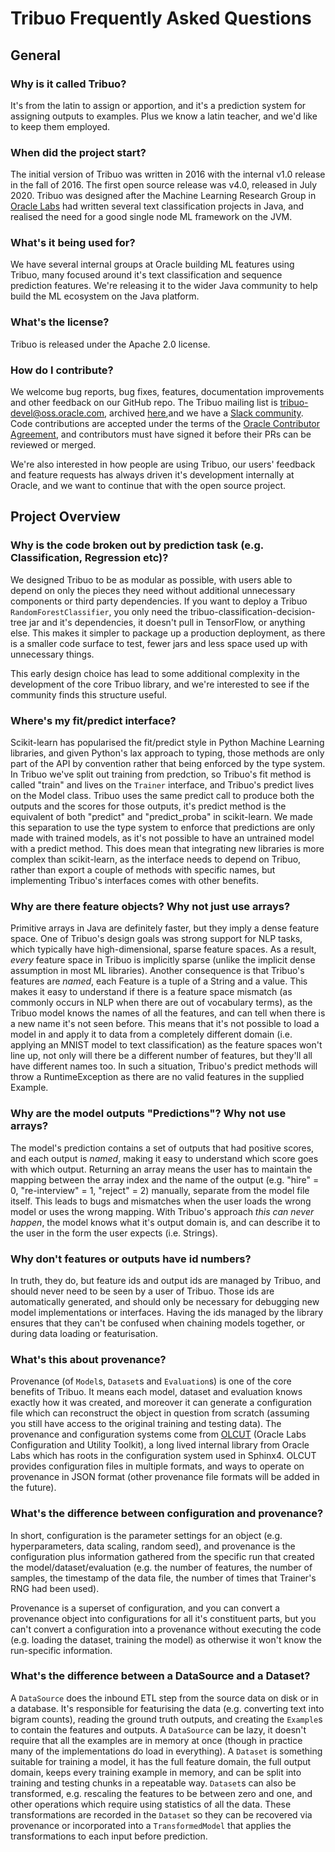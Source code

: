 # Tribuo Frequently Asked Questions

## General

### Why is it called Tribuo?

It's from the latin to assign or apportion, and it's a prediction system for
assigning outputs to examples. Plus we know a latin teacher, and we'd like to
keep them employed.

### When did the project start?

The initial version of Tribuo was written in 2016 with the internal v1.0
release in the fall of 2016. The first open source release was v4.0, released
in July 2020.  Tribuo was designed after the Machine Learning Research Group in
[Oracle Labs](https://labs.oracle.com) had written several text classification
projects in Java, and realised the need for a good single node ML framework on
the JVM.

### What's it being used for?

We have several internal groups at Oracle building ML features using Tribuo,
many focused around it's text classification and sequence prediction features.
We're releasing it to the wider Java community to help build the ML ecosystem on
the Java platform.

### What's the license?

Tribuo is released under the Apache 2.0 license.

### How do I contribute?

We welcome bug reports, bug fixes, features, documentation improvements and
other feedback on our GitHub repo. The Tribuo mailing list is
[tribuo-devel@oss.oracle.com](mailto:tribuo-devel@oss.oracle.com), archived 
[here](https://oss.oracle.com/pipermail/tribuo-devel/),and we have a 
[Slack community](). Code contributions are accepted under the terms of the [Oracle
Contributor Agreement](https://www.oracle.com/technetwork/community/oca-486395.html), 
and contributors must have signed it before their PRs can be reviewed or merged.

We're also interested in how people are using Tribuo, our users' feedback and
feature requests has always driven it's development internally at Oracle, and
we want to continue that with the open source project.

## Project Overview 

### Why is the code broken out by prediction task (e.g. Classification, Regression etc)?

We designed Tribuo to be as modular as possible, with users able to depend on
only the pieces they need without additional unnecessary components or third
party dependencies. If you want to deploy a Tribuo `RandomForestClassifier`,
you only need the tribuo-classification-decision-tree jar and it's
dependencies, it doesn't pull in TensorFlow, or anything else. This makes it
simpler to package up a production deployment, as there is a smaller code
surface to test, fewer jars and less space used up with unnecessary things.

This early design choice has lead to some additional complexity in the
development of the core Tribuo library, and we're interested to see if the
community finds this structure useful.

### Where's my fit/predict interface?

Scikit-learn has popularised the fit/predict style in Python Machine Learning
libraries, and given Python's lax approach to typing, those methods are only
part of the API by convention rather that being enforced by the type system. In
Tribuo we've split out training from predction, so Tribuo's fit method is
called "train" and lives on the `Trainer` interface, and Tribuo's predict lives
on the Model class. Tribuo uses the same predict call to produce both the
outputs and the scores for those outputs, it's predict method is the equivalent
of both "predict" and "predict\_proba" in scikit-learn. We made this separation
to use the type system to enforce that predictions are only made with trained
models, as it's not possible to have an untrained model with a predict method.
This does mean that integrating new libraries is more complex than
scikit-learn, as the interface needs to depend on Tribuo, rather than export a
couple of methods with specific names, but implementing Tribuo's interfaces
comes with other benefits.

### Why are there feature objects? Why not just use arrays?

Primitive arrays in Java are definitely faster, but they imply a dense feature
space. One of Tribuo's design goals was strong support for NLP tasks, which
typically have high-dimensional, sparse feature spaces.  As a result, *every*
feature space in Tribuo is implicitly sparse (unlike the implicit dense
assumption in most ML libraries). Another consequence is that Tribuo's features
are *named*, each Feature is a tuple of a String and a value. This makes it
easy to understand if there is a feature space mismatch (as commonly occurs in
NLP when there are out of vocabulary terms), as the Tribuo model knows the
names of all the features, and can tell when there is a new name it's not seen
before. This means that it's not possible to load a model in and apply it to
data from a completely different domain (i.e. applying an MNIST model to text
classification) as the feature spaces won't line up, not only will there be a
different number of features, but they'll all have different names too. In such
a situation, Tribuo's predict methods will throw a RuntimeException as there
are no valid features in the supplied Example.

### Why are the model outputs "Predictions"? Why not use arrays?

The model's prediction contains a set of outputs that had positive scores, and
each output is *named*, making it easy to understand which score goes with
which output. Returning an array means the user has to maintain the mapping
between the array index and the name of the output (e.g. "hire" = 0,
"re-interview" = 1, "reject" = 2) manually, separate from the model file
itself. This leads to bugs and mismatches when the user loads the wrong model
or uses the wrong mapping. With Tribuo's approach *this can never happen*, the
model knows what it's output domain is, and can describe it to the user in the
form the user expects (i.e. Strings).

### Why don't features or outputs have id numbers?

In truth, they do, but feature ids and output ids are managed by Tribuo, and
should never need to be seen by a user of Tribuo. Those ids are automatically
generated, and should only be necessary for debugging new model implementations
or interfaces. Having the ids managed by the library ensures that they can't be
confused when chaining models together, or during data loading or
featurisation.

### What's this about provenance?

Provenance (of `Model`s, `Dataset`s and `Evaluation`s) is one of the core
benefits of Tribuo.  It means each model, dataset and evaluation knows exactly
how it was created, and moreover it can generate a configuration file which can
reconstruct the object in question from scratch (assuming you still have access
to the original training and testing data). The provenance and configuration
systems come from [OLCUT](https://github.com/oracle/olcut) (Oracle Labs
Configuration and Utility Toolkit), a long lived internal library from Oracle
Labs which has roots in the configuration system used in Sphinx4. OLCUT
provides configuration files in multiple formats, and ways to operate on
provenance in JSON format (other provenance file formats will be added in the
future).

### What's the difference between configuration and provenance?

In short, configuration is the parameter settings for an object (e.g.
hyperparameters, data scaling, random seed), and provenance is the
configuration plus information gathered from the specific run that created the
model/dataset/evaluation (e.g. the number of features, the number of samples,
the timestamp of the data file, the number of times that Trainer's RNG had been
used).

Provenance is a superset of configuration, and you can convert a provenance
object into configurations for all it's constituent parts, but you can't
convert a configuration into a provenance without executing the code (e.g.
loading the dataset, training the model) as otherwise it won't know the
run-specific information.

### What's the difference between a DataSource and a Dataset?

A `DataSource` does the inbound ETL step from the source data on disk or in a
database.  It's responsible for featurising the data (e.g. converting text into
bigram counts), reading the ground truth outputs, and creating the `Example`s
to contain the features and outputs. A `DataSource` can be lazy, it doesn't
require that all the examples are in memory at once (though in practice many of
the implementations do load in everything). A `Dataset` is something suitable
for training a model, it has the full feature domain, the full output domain,
keeps every training example in memory, and can be split into training and
testing chunks in a repeatable way. `Dataset`s can also be transformed, e.g.
rescaling the features to be between zero and one, and other operations which
require using statistics of all the data. These transformations are recorded in
the `Dataset` so they can be recovered via provenance or incorporated into a
`TransformedModel` that applies the transformations to each input before
prediction.
